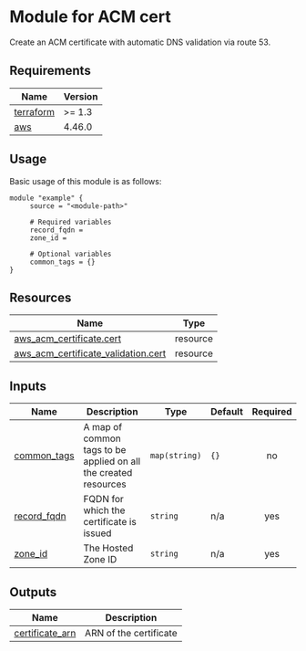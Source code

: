 # Module for ACM cert

Create an ACM certificate with automatic DNS validation via route 53.

<!-- BEGIN_TF_DOCS -->
## Requirements

| Name | Version |
|------|---------|
| <a name="requirement_terraform"></a> [terraform](#requirement\_terraform) | >= 1.3 |
| <a name="requirement_aws"></a> [aws](#requirement\_aws) | 4.46.0 |
## Usage
Basic usage of this module is as follows:
```hcl
module "example" {
	 source = "<module-path>"

	 # Required variables
	 record_fqdn = 
	 zone_id = 

	 # Optional variables
	 common_tags = {}
}
```
## Resources

| Name | Type |
|------|------|
| [aws_acm_certificate.cert](https://registry.terraform.io/providers/hashicorp/aws/4.46.0/docs/resources/acm_certificate) | resource |
| [aws_acm_certificate_validation.cert](https://registry.terraform.io/providers/hashicorp/aws/4.46.0/docs/resources/acm_certificate_validation) | resource |
## Inputs

| Name | Description | Type | Default | Required |
|------|-------------|------|---------|:--------:|
| <a name="input_common_tags"></a> [common\_tags](#input\_common\_tags) | A map of common tags to be applied on all the created resources | `map(string)` | `{}` | no |
| <a name="input_record_fqdn"></a> [record\_fqdn](#input\_record\_fqdn) | FQDN for which the certificate is issued | `string` | n/a | yes |
| <a name="input_zone_id"></a> [zone\_id](#input\_zone\_id) | The Hosted Zone ID | `string` | n/a | yes |
## Outputs

| Name | Description |
|------|-------------|
| <a name="output_certificate_arn"></a> [certificate\_arn](#output\_certificate\_arn) | ARN of the certificate |
<!-- END_TF_DOCS -->

